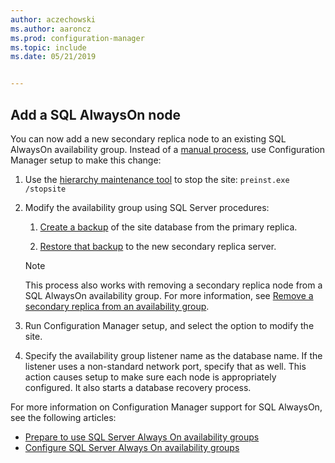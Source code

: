 ```yaml
---
author: aczechowski
ms.author: aaroncz
ms.prod: configuration-manager
ms.topic: include
ms.date: 05/21/2019


---
```


## <a name="bkmk_sqlao"></a> Add a SQL AlwaysOn node

<!--3127336-->

You can now add a new secondary replica node to an existing SQL AlwaysOn availability group. Instead of a [manual process](../../../../servers/deploy/configure/configure-aoag.md#bkmk_sync), use Configuration Manager setup to make this change:

1. Use the [hierarchy maintenance tool](../../../../servers/manage/hierarchy-maintenance-tool-preinst.exe.md) to stop the site: `preinst.exe /stopsite`

1. Modify the availability group using SQL Server procedures:

    1. [Create a backup](https://docs.microsoft.com/sql/relational-databases/backup-restore/create-a-full-database-backup-sql-server?view=sql-server-2017) of the site database from the primary replica.

    1. [Restore that backup](https://docs.microsoft.com/sql/relational-databases/backup-restore/restore-a-database-backup-using-ssms?view=sql-server-2017) to the new secondary replica server.

    > [!Note]  
    > This process also works with removing a secondary replica node from a SQL AlwaysOn availability group. For more information, see [Remove a secondary replica from an availability group](https://docs.microsoft.com/sql/database-engine/availability-groups/windows/remove-a-secondary-replica-from-an-availability-group-sql-server?view=sql-server-2017).

1. Run Configuration Manager setup, and select the option to modify the site.

1. Specify the availability group listener name as the database name. If the listener uses a non-standard network port, specify that as well. This action causes setup to make sure each node is appropriately configured. It also starts a database recovery process.

For more information on Configuration Manager support for SQL AlwaysOn, see the following articles:

- [Prepare to use SQL Server Always On availability groups](../../../../servers/deploy/configure/sql-server-alwayson-for-a-highly-available-site-database.md)
- [Configure SQL Server Always On availability groups](../../../../servers/deploy/configure/configure-aoag.md)
